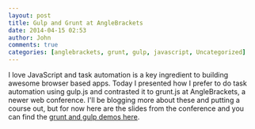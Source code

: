 ```yaml
---
layout: post
title: Gulp and Grunt at AngleBrackets
date: 2014-04-15 02:53
author: John
comments: true
categories: [anglebrackets, grunt, gulp, javascript, Uncategorized]
---
```

<p>I love JavaScript and task automation is a key ingredient to building awesome browser based apps. Today I presented how I prefer to do task automation using gulp.js and contrasted it to grunt.js at AngleBrackets, a newer web conference. I'll be blogging more about these and putting a course out, but for now here are the slides from the conference and you can find the <a href="http://github.com/johnpapa/ng-demos">grunt and gulp demos here</a>.</p>

<script async class="speakerdeck-embed" data-id="263b4960a675013103e6524b11d75e78" data-ratio="1.77777777777778" src="//speakerdeck.com/assets/embed.js"></script>

